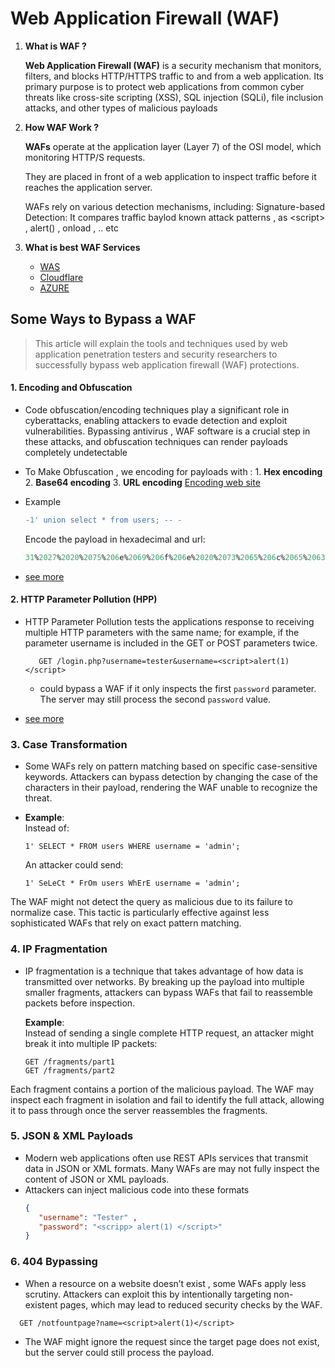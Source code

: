 # **Web Application Firewall (WAF)**

1. **What is WAF ?**

	**Web Application Firewall (WAF)** is a security mechanism that monitors, filters, and blocks HTTP/HTTPS traffic to and from a web application. Its primary purpose is to protect web applications from common cyber threats like cross-site scripting (XSS), SQL injection (SQLi), file inclusion attacks, and other types of malicious payloads

2. **How WAF Work ?**

	 **WAFs** operate at the application layer (Layer 7) of the OSI model, which monitoring HTTP/S requests. 
	 
	They are placed in front of a web application to inspect traffic before it reaches the application server. 
	
	WAFs rely on various detection mechanisms, including:
Signature-based Detection: It compares traffic baylod known attack patterns , as \<script> , alert() , onload , .. etc

 3. **What is best WAF Services**
	 - [WAS](https://aws.amazon.com/waf/)
	 - [Cloudflare](https://www.cloudflare.com/application-services/products/waf/)
	 - [AZURE](https://azure.microsoft.com/en-us/products/web-application-firewall)


##  Some Ways to Bypass a WAF

> This article will explain the tools and techniques used by web application penetration testers and security researchers to successfully bypass web application firewall (WAF) protections.

#### 1.  Encoding and Obfuscation 
-  Code obfuscation/encoding techniques play a significant role in cyberattacks, enabling attackers to evade detection and exploit vulnerabilities. Bypassing antivirus , WAF software is a crucial step in these attacks, and obfuscation techniques can render payloads completely undetectable 
		
- To Make Obfuscation  , we encoding for payloads with : 
		1. **Hex encoding**
		2. **Base64 encoding**
		3. **URL encoding**
		[Encoding web site](https://gchq.github.io/CyberChef/)
		
- Example 
  ```SQL	
  -1' union select * from users; -- -	
  ```
		
	Encode the payload in hexadecimal and url:
	```SQL	
  31%2027%2020%2075%206e%2069%206f%206e%2020%2073%2065%206c%2065%2063%2074%2020%202a%2020%2066%2072%206f%206d%2020%2075%2073%2065%2072%2073%203b%2020%202d%202d%2020%202d%2020	
  ```
		
- [see more](https://portswigger.net/web-security/essential-skills/obfuscating-attacks-using-encodings)

#### 2. HTTP Parameter Pollution (HPP)
- HTTP Parameter Pollution tests the applications response to receiving multiple HTTP parameters with the same name; for example, if the parameter username is included in the GET or POST parameters twice.

	```url
       GET /login.php?username=tester&username=<script>alert(1)</script>
	``` 
	- could bypass a WAF if it only inspects the first `password` parameter. The server may still process the second `password` value.

- [see more](https://portswigger.net/web-security/api-testing/server-side-parameter-pollution)

### 3. Case Transformation

- Some WAFs rely on pattern matching based on specific case-sensitive keywords. Attackers can bypass detection by changing the case of the characters in their payload, rendering the WAF unable to recognize the threat.

- **Example**:  
	Instead of:

	`1' SELECT * FROM users WHERE username = 'admin'; `

	An attacker could send:

	`1' SeLeCt * FrOm users WhErE username = 'admin'; `

The WAF might not detect the query as malicious due to its failure to normalize case. This tactic is particularly effective against less sophisticated WAFs that rely on exact pattern matching.

### 4. IP Fragmentation

- IP fragmentation is a technique that takes advantage of how data is transmitted over networks. By breaking up the payload into multiple smaller fragments, attackers can bypass WAFs that fail to reassemble packets before inspection.

	**Example**:  
	Instead of sending a single complete HTTP request, an attacker might break it into multiple IP packets:

	```
	GET /fragments/part1
	GET /fragments/part2

	```

Each fragment contains a portion of the malicious payload. The WAF may inspect each fragment in isolation and fail to identify the full attack, allowing it to pass through once the server reassembles the fragments.


### 5. JSON & XML Payloads

- Modern web applications often use REST APIs services that transmit data in JSON or XML formats. Many WAFs are may not fully inspect the content of JSON or XML payloads.
- Attackers can inject malicious code into these formats
	 ```json
	 {
	    "username": "Tester" , 
	    "password": "<scripp> alert(1) </script>"
	 }
	 ```


### 6. 404 Bypassing

- When a resource on a website doesn’t exist , some WAFs apply less scrutiny. Attackers can exploit this by intentionally targeting non-existent pages, which may lead to reduced security checks by the WAF.
```
  GET /notfountpage?name=<script>alert(1)</script> 
```

- The WAF might ignore the request since the target page does not exist, but the server could still process the payload.